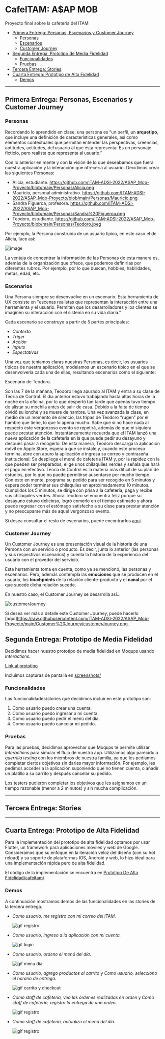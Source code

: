 # CafeITAM: A$AP MOB 
Proyecto final sobre la cafeteria del ITAM



  - [Primera Entrega: Personas, Escenarios y Customer Journey](#primera-entrega-personas-escenarios-y-customer-journey)
    - [Personas](#personas)
    - [Escenarios](#escenarios)
    - [Customer Journey](#customer-journey)
  - [Segunda Entrega: Prototipo de Media Fidelidad](#segunda-entrega-prototipo-de-media-fidelidad)
    - [Funcionalidades](#funcionalidades)
    - [Pruebas](#pruebas)
  - [Tercera Entrega: Stories](#tercera-entrega-stories)
  - [Cuarta Entrega: Prototipo de Alta Fidelidad](#cuarta-entrega-prototipo-de-alta-fidelidad)
    - [Demos](#demos)

---
## Primera Entrega: Personas, Escenarios y Customer Journey
### Personas

  Recordando lo aprendido en clase, una persona es "un perfil, un **arquetipo**,  que  incluye  una  definición  de características  generales,  así  como elementos  contextuales  que  permitan entender  las  perspectivas,  creencias, aptitudes, actitudes, del usuario al que ésta representa. Es un personaje ficticio, pero 
realista que representa al usuario." 

Con lo anterior en mente y con la visión de lo que deseabamos que fuera nuestra aplicación y la interacción que ofrecería al usuario. Decidimos crear las siguientes Personas:

- Alicia, estudiante. https://github.com/ITAM-ADSI-2022/ASAP_Mob-Proyecto/blob/main/Personas/Alicia.png
- Mauricio, personal administrativo. https://github.com/ITAM-ADSI-2022/ASAP_Mob-Proyecto/blob/main/Personas/Mauricio.png
- Sandra Figueroa, profesora. https://github.com/ITAM-ADSI-2022/ASAP_Mob-Proyecto/blob/main/Personas/Sandra%20Figueroa.png
- Teodoro, estudiante. https://github.com/ITAM-ADSI-2022/ASAP_Mob-Proyecto/blob/main/Personas/Teodoro.jpeg

Por ejemplo, la Persona construida de un usuario típico, en este caso el de Alicia, luce así:

![image](https://user-images.githubusercontent.com/101894380/169352455-07af61ba-9558-4278-9704-425dfc65cdf9.png)

La ventaja de concentrar la información de las Personas de esta manera es, además de la organización que ofrece, que podemos definirlas por diferentes rubros. Por ejemplo, por lo que buscan, hobbies, habilidades, metas, edad, etc. 

### Escenarios

Una Persona siempre se desenvuelve en un escenario. Esta herramienta de UX consiste en "escenas realistas que representan la interacción entre una herramienta y el 
usuario. Permiten que los desarrolladores y los clientes se imaginen su interacción con el sistema en su vida diaria."

Cada escenario se construye a partir de 5 partes principales:

- *Contexto*
- *Triger*
- *Acción*
- *Inputs*
- *Espectativas*

Una vez que teniamos claras nuestras Personas, es decir, los usuarios típicos de nuestra aplicación, modelamos un escenario típico en el que se desenvolvería cada una de ellas, resultando escenarios como el siguiente: 

Escenario de Teodoro.

Son las 7 de la mañana, Teodoro llega apurado al ITAM y entra a su clase de Teoría de Control.
El día anterior estuvo trabajando hasta altas horas de la noche en la oficina, por lo que
despertó tan tarde que apenas tuvo tiempo de alistar su mochila antes de salir de casa. Debido
a la falta de tiempo olvidó su lonche y se muere de hambre.
Una vez avanzada la clase, en medio de un momento de silencio, las tripas de Teodoro “rugen”
por el hambre que tiene, lo que lo apena mucho. Sabe que si no hace nada al respecto este
vergonzoso evento se repetirá, además de que ni siquiera puede prestar atención.
Instantáneamente recuerda que el ITAM lanzó una nueva aplicación de la cafetería en la que
puede pedir su desayuno y después pasar a recogerlo. De esta manera, Teodoro descarga la
aplicación móvil en Apple Store, espera a que se instale y, cuando este proceso termina, abre
con apuro la aplicación e ingresa su correo y contraseña institucional. Se despliega el menú de
cafetería ITAM y, por la rapidez con la que pueden ser preparados, elige unos chilaquiles
verdes y señala que hará el pago en efectivo.
Teoría de Control es la materia más difícil de su plan de estudios, por lo que no puede
permitirse ausentarse por mucho tiempo. Con esto en mente, programa su pedido para ser
recogido en 5 minutos y espera poder terminar sus chilaquiles en aproximadamente 10
minutos.
Cumplidos los 5 minutos, se dirige con prisa a la cafetería, paga y recibe sus chilaquiles verdes.
Ahora Teodoro se encuentra feliz porque su desayuno estuvo delicioso, logró comerlo en el
tiempo estimado y ahora puede regresar con el estómago satisfecho a su clase para prestar
atención y no preocuparse más de aquel vergonzoso evento.

Si desea consultar el resto de escenarios, puede encontrarlos [aquí](https://github.com/ITAM-ADSI-2022/ASAP_Mob-Proyecto/blob/main/Escenarios/escenarios.pdf).

### Customer Journey

Un Customer Journey es una presentación visual de la historia de una Persona con un servicio o producto. Es decir, junta lo anterior (las personas y sus respectivos escenarios) y cuenta la historia de la experiencia del usuario con el provedor del servicio. 

Esta herramienta toma en cuenta, como ya se mencionó, las personas y escenarios. Pero, además contempla las **emociones** que se producen en el usuario, los **touchpoints** de la relación cliente-producto y el **canal** por el que sucede dicha relación sucede.

En nuestro caso, el Customer Journey se desarrolla así...

![customerJourney](https://user-images.githubusercontent.com/101894380/169356911-5c69af34-b7af-4773-9023-0f08ab65a45b.png)

Si desea ver más a detalle este Customer Journey, puede hacerlo [aquí]https://raw.githubusercontent.com/ITAM-ADSI-2022/ASAP_Mob-Proyecto/main/Customer%20Journey/customerJourney.png.

## Segunda Entrega: Prototipo de Media Fidelidad


Decidimos hacer nuestro prototipo de media fidelidad en Moqups usando *Interactions*. 

[Link al prototipo](https://app.moqups.com/a4XSqy9iyFDoWHIkiGq2jcIYFxC8B5Jk/view/page/a5b4ae4f3)

Incluimos capturas de pantalla en [screenshots/](https://github.com/ITAM-ADSI-2022/ASAP_Mob-Proyecto/tree/main/Prototipo/screenshots/)
### Funcionalidades

Las funcionalidades/stories que decidimos incluir en este prototipo son:

1. Como usuario puedo crear una cuenta.
2. Como usuario puedo ingresar a mi cuenta.
3. Como usuario puedo pedir el menú del día.
4. Como usuario puedo cancelar mi pedido. 

### Pruebas

Para las pruebas, decidimos aprovechar que Moqups te permite utilizar *Interactions* para simular el flujo de nuestra app. Utilizamos algo parecido a *guerrilla testing* con los miembros de nuestra familia, ya que les pedíamos completar ciertos objetivos sin darles mayor información. Por ejemplo, les pedimos acceder a la aplicación suponiendo que no tienen cuenta, o añadir un platillo a su carrito y después cancelar su pedido. 

Los testers pudieron completar los objetivos que les asignamos en un tiempo razonable (menor a 2 minutos) y sin mucha complicación.

---

## Tercera Entrega: Stories

---


## Cuarta Entrega: Prototipo de Alta Fidelidad 

Para la implementación del prototipo de alta fidelidad optamos por usar Flutter, un framework para aplicaciones móviles y web de Google. Consideramos que su enfoque en la iteración veloz del diseño (con su hot reload) y su soporte de plataformas IOS, Android y web, lo hizo ideal para una implementación rápida pero de alta fidelidad. 

El código de la implementación se encuentra en [Prototipo De Alta Fidelidad/cafeitam/](https://github.com/ITAM-ADSI-2022/ASAP_Mob-Proyecto/tree/main/Prototipo%20De%20Alta%20Fidelidad/cafeitam)

### Demos

A continuación mostramos demos de las funcionalidades en las stories de la tercera entrega. 

- *Como usuario, me registro con mi correo del ITAM.*


  ![gif registro](Prototipo%20De%20Alta%20Fidelidad/gifs/registro.gif)


- *Como usuario, ingreso a la aplicación con mi cuenta.*

  ![gif login](Prototipo%20De%20Alta%20Fidelidad/gifs/login.gif)


- *Como usuario, ordeno el menú del día.*


  ![gif menu dia](Prototipo%20De%20Alta%20Fidelidad/gifs/pedirMenuDelDia.gif)


- *Como usuario, agrego productos al carrito* y *Como usuario, selecciono el horario de entrega.*


  ![gif carrito y checkout](Prototipo%20De%20Alta%20Fidelidad/gifs/pedidoGeneral.gif)


- *Como staff de cafetería, veo las órdenes realizadas en orden* y *Como staff de cafetería, registro la entrega de una orden.*


  ![gif registro](Prototipo%20De%20Alta%20Fidelidad/gifs/cafeDespachaOrdenes.gif)



- *Como staff de cafetería, actualizo el menú del día.*


  ![gif registro](Prototipo%20De%20Alta%20Fidelidad/gifs/editarMenuDelDia.gif)


